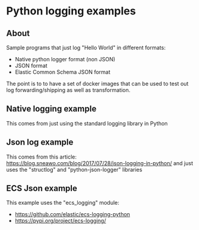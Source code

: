 # Python logging examples

## About

Sample programs that just log "Hello World" in different formats:

* Native python logger format (non JSON)
* JSON format
* Elastic Common Schema JSON format

The point is to to have a set of docker images that can be used to test out log forwarding/shipping as well as transformation.

## Native logging example

This comes from just using the standard logging library in Python

## Json log example

This comes from this article: https://blog.sneawo.com/blog/2017/07/28/json-logging-in-python/ and just uses the "structlog" and "python-json-logger" libraries

## ECS Json example

This example uses the "ecs_logging" module:

* https://github.com/elastic/ecs-logging-python
* https://pypi.org/project/ecs-logging/

